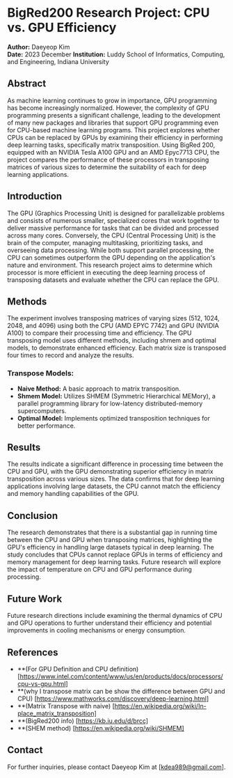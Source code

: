# BigRed200 Research Project: CPU vs. GPU Efficiency

**Author:** Daeyeop Kim  
**Date:** 2023 December 
**Institution:** Luddy School of Informatics, Computing, and Engineering, Indiana University

## Abstract

As machine learning continues to grow in importance, GPU programming has become increasingly normalized. However, the complexity of GPU programming presents a significant challenge, leading to the development of many new packages and libraries that support GPU programming even for CPU-based machine learning programs. This project explores whether CPUs can be replaced by GPUs by examining their efficiency in performing deep learning tasks, specifically matrix transposition. Using BigRed 200, equipped with an NVIDIA Tesla A100 GPU and an AMD Epyc7713 CPU, the project compares the performance of these processors in transposing matrices of various sizes to determine the suitability of each for deep learning applications.

## Introduction

The GPU (Graphics Processing Unit) is designed for parallelizable problems and consists of numerous smaller, specialized cores that work together to deliver massive performance for tasks that can be divided and processed across many cores. Conversely, the CPU (Central Processing Unit) is the brain of the computer, managing multitasking, prioritizing tasks, and overseeing data processing. While both support parallel processing, the CPU can sometimes outperform the GPU depending on the application's nature and environment. This research project aims to determine which processor is more efficient in executing the deep learning process of transposing datasets and evaluate whether the CPU can replace the GPU.

## Methods

The experiment involves transposing matrices of varying sizes (512, 1024, 2048, and 4096) using both the CPU (AMD EPYC 7742) and GPU (NVIDIA A100) to compare their processing time and efficiency. The GPU transposing model uses different methods, including shmem and optimal models, to demonstrate enhanced efficiency. Each matrix size is transposed four times to record and analyze the results.

### Transpose Models:
- **Naive Method:** A basic approach to matrix transposition.
- **Shmem Model:** Utilizes SHMEM (Symmetric Hierarchical MEMory), a parallel programming library for low-latency distributed-memory supercomputers.
- **Optimal Model:** Implements optimized transposition techniques for better performance.

## Results

The results indicate a significant difference in processing time between the CPU and GPU, with the GPU demonstrating superior efficiency in matrix transposition across various sizes. The data confirms that for deep learning applications involving large datasets, the CPU cannot match the efficiency and memory handling capabilities of the GPU.

## Conclusion

The research demonstrates that there is a substantial gap in running time between the CPU and GPU when transposing matrices, highlighting the GPU's efficiency in handling large datasets typical in deep learning. The study concludes that CPUs cannot replace GPUs in terms of efficiency and memory management for deep learning tasks. Future research will explore the impact of temperature on CPU and GPU performance during processing.

## Future Work

Future research directions include examining the thermal dynamics of CPU and GPU operations to further understand their efficiency and potential improvements in cooling mechanisms or energy consumption.

## References
- **(For GPU Definition and CPU definition)
[https://www.intel.com/content/www/us/en/products/docs/processors/cpu-vs-gpu.html]
- **(why I transpose matrix can be show the difference between GPU and CPU)
[https://www.mathworks.com/discovery/deep-learning.html]
- **(Matrix Transpose with naive)
[https://en.wikipedia.org/wiki/In-place_matrix_transposition] 
- **(BigRed200 info)
[https://kb.iu.edu/d/brcc] 
- **(SHEM method)
[https://en.wikipedia.org/wiki/SHMEM] 




## Contact

For further inquiries, please contact Daeyeop Kim at [kdea989@gmail.com].
